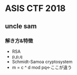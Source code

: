 # ASIS CTF 2018

## uncle sam
### 解き方&特徴
* RSA
* p,p,q
* Schmidt-Samoa cryptosystem
* m = c ^ d mod pq<-ここが違う